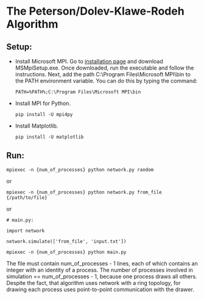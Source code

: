 ﻿# The Peterson/Dolev-Klawe-Rodeh Algorithm 

## Setup:

* Install Microsoft MPI. Go to [installation page](https://www.microsoft.com/en-us/download/details.aspx?id=54607) and download MSMpiSetup.exe. Once downloaded, run the executable and follow the instructions.
  Next, add the path C:\Program Files\Microsoft MPI\bin to the PATH environment variable. You can do this by typing the command:
  ```
  PATH=%PATH%;C:\Program Files\Microsoft MPI\bin
  ```

* Install MPI for Python.
  ```
  pip install -U mpi4py
  ```

* Install Matplotlib.
  ```
  pip install -U matplotlib
  ```
## Run:
  ```
  mpiexec -n {num_of_processes} python network.py random
  ```
  or
  ```
  mpiexec -n {num_of_processes} python network.py from_file {/path/to/file}
  ```
  or
  ```
  # main.py:

  import network

  network.simulate(['from_file', 'input.txt'])
  ```
  ```
  mpiexec -n {num_of_processes} python main.py
  ```

  The file must contain num_of_processes - 1 lines, each of which contains an integer with an identity of a process. The number of processes involved in simulation == num_of_processes - 1, because one process draws all others.
  Despite the fact, that algorithm uses network with a ring topology, for drawing each process uses point-to-point communication with the drawer.